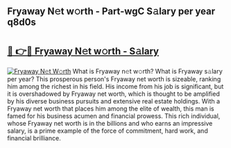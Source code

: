 ## Fryaway N𝚎t w𝚘rth - Part-wgC S𝚊lary per year q8d0s

# <h2><a href="http://gc0gd06.nevu.top/?p=Fryaway">🔗 👉🔴 Fryaway N𝚎t w𝚘rth - S𝚊lary</a></h2>

[![Fryaway N𝚎t W𝚘rth](https://i.imgur.com/Oavwk0R.jpeg)](http://gc0gd06.nevu.top/?p=Fryaway)
What is Fryaway n𝚎t w𝚘rth? What is Fryaway s𝚊lary per year?
This prosperous person's Fryaway net worth is sizeable, ranking him among the richest in his field. His income from his job is significant, but it is overshadowed by Fryaway net worth, which is thought to be amplified by his diverse business pursuits and extensive real estate holdings. With a Fryaway net worth that places him among the elite of wealth, this man is famed for his business acumen and financial prowess. This rich individual, whose Fryaway net worth is in the billions and who earns an impressive salary, is a prime example of the force of commitment, hard work, and financial brilliance.
